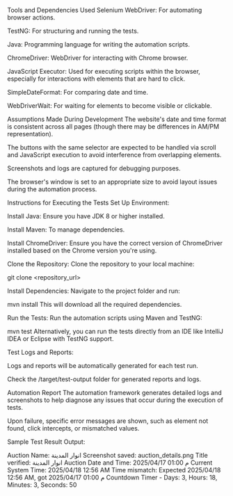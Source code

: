 Tools and Dependencies Used
Selenium WebDriver: For automating browser actions.


TestNG: For structuring and running the tests.


Java: Programming language for writing the automation scripts.


ChromeDriver: WebDriver for interacting with Chrome browser.


JavaScript Executor: Used for executing scripts within the browser, especially for interactions with elements that are hard to click.


SimpleDateFormat: For comparing date and time.


WebDriverWait: For waiting for elements to become visible or clickable.



Assumptions Made During Development
The website's date and time format is consistent across all pages (though there may be differences in AM/PM representation).


The buttons with the same selector are expected to be handled via scroll and JavaScript execution to avoid interference from overlapping elements.


Screenshots and logs are captured for debugging purposes.


The browser's window is set to an appropriate size to avoid layout issues during the automation process.



Instructions for Executing the Tests
Set Up Environment:


Install Java: Ensure you have JDK 8 or higher installed.


Install Maven: To manage dependencies.


Install ChromeDriver: Ensure you have the correct version of ChromeDriver installed based on the Chrome version you're using.


Clone the Repository: Clone the repository to your local machine:


git clone <repository_url>

Install Dependencies: Navigate to the project folder and run:

mvn install
 This will download all the required dependencies.


Run the Tests: Run the automation scripts using Maven and TestNG:

mvn test
 Alternatively, you can run the tests directly from an IDE like IntelliJ IDEA or Eclipse with TestNG support.


Test Logs and Reports:


Logs and reports will be automatically generated for each test run.


Check the /target/test-output folder for generated reports and logs.







Automation Report
The automation framework generates detailed logs and screenshots to help diagnose any issues that occur during the execution of tests.


Upon failure, specific error messages are shown, such as element not found, click intercepts, or mismatched values.


Sample Test Result Output:


Auction Name: انوار المدينة
Screenshot saved: auction_details.png
Title verified: انوار المدينة
Auction Date and Time: 2025/04/17 01:00 م
Current System Time: 2025/04/18 12:56 AM
Time mismatch: Expected 2025/04/18 12:56 AM, got 2025/04/17 01:00 م
Countdown Timer - Days: 3, Hours: 18, Minutes: 3, Seconds: 50


